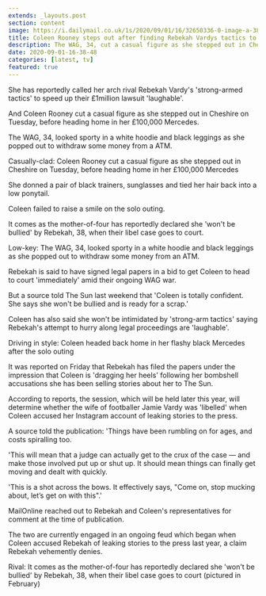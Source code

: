 ```yaml
---
extends: _layouts.post
section: content
image: https://i.dailymail.co.uk/1s/2020/09/01/16/32650336-0-image-a-38_1598974044817.jpg 
title: Coleen Rooney steps out after finding Rebekah Vardys tactics to speed up libel case laughable 
description: The WAG, 34, cut a casual figure as she stepped out in Cheshire on Tuesday, before heading home in her £100,000 Mercedes. 
date: 2020-09-01-16-38-48 
categories: [latest, tv] 
featured: true 
--- 
```

She has reportedly called her arch rival Rebekah Vardy's 'strong-armed tactics' to speed up their £1million lawsuit 'laughable'.

And Coleen Rooney cut a casual figure as she stepped out in Cheshire on Tuesday, before heading home in her £100,000 Mercedes. 

The WAG, 34, looked sporty in a white hoodie and black leggings as she popped out to withdraw some money from a ATM. 

Casually-clad: Coleen Rooney cut a casual figure as she stepped out in Cheshire on Tuesday, before heading home in her £100,000 Mercedes

She donned a pair of black trainers, sunglasses and tied her hair back into a low ponytail. 

Coleen failed to raise a smile on the solo outing.  

It comes as the mother-of-four has reportedly declared she 'won't be bullied' by Rebekah, 38, when their libel case goes to court.  

Low-key: The WAG, 34, looked sporty in a white hoodie and black leggings as she popped out to withdraw some money from an ATM.

Rebekah is said to have signed legal papers in a bid to get Coleen to head to court 'immediately' amid their ongoing WAG war.  

But a source told The Sun last weekend that 'Coleen is totally confident. She says she won't be bullied and is ready for a scrap.'

Coleen has also said she won't be intimidated by 'strong-arm tactics' saying Rebekah's attempt to hurry along legal proceedings are 'laughable'.

Driving in style: Coleen headed back home in her flashy black Mercedes after the solo outing

It was reported on Friday that Rebekah has filed the papers under the impression that Coleen is 'dragging her heels' following her bombshell accusations she has been selling stories about her to The Sun. 

According to reports, the session, which will be held later this year, will determine whether the wife of footballer Jamie Vardy was 'libelled' when Coleen accused her Instagram account of leaking stories to the press. 

A source told the publication: 'Things have been rumbling on for ages, and costs ­spiralling too.

'This will mean that a judge can actually get to the crux of the case — and make those involved put up or shut up. It should mean things can finally get moving and dealt with quickly.

'This is a shot across the bows. It effectively says, "Come on, stop mucking about, let’s get on with this".'

MailOnline reached out to Rebekah and Coleen's representatives for comment at the time of publication. 

The two are currently engaged in an ongoing feud which began when Coleen accused Rebekah of leaking stories to the press last year, a claim Rebekah vehemently denies. 

Rival: It comes as the mother-of-four has reportedly declared she 'won't be bullied' by Rebekah, 38, when their libel case goes to court (pictured in February) 

